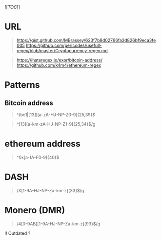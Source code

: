 [[_TOC_]]

# URL
> https://gist.github.com/MBrassey/623f7b8d02766fa2d826bf9eca3fe005
>https://github.com/pericodes/usefull-regex/blob/master/Cryptocurrency-regex.md

> https://ihateregex.io/expr/bitcoin-address/
https://github.com/k4m4/ethereum-regex

# Patterns
## Bitcoin address
> ^(bc1|[13])[a-zA-HJ-NP-Z0-9]{25,39}$

> ^[13][a-km-zA-HJ-NP-Z1-9]{25,34}$/g



# ethereum address
> ^0x[a-fA-F0-9]{40}$

# DASH
> /X[1-9A-HJ-NP-Za-km-z]{33}$/g

# Monero (DMR)
> /4[0-9AB][1-9A-HJ-NP-Za-km-z]{93}$/g

!! Outdated ?

